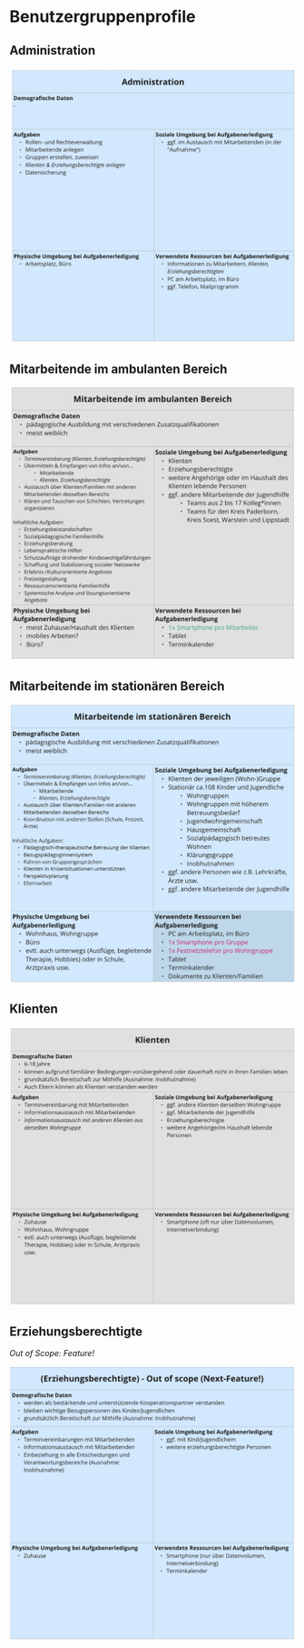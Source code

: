 # Benutzergruppenprofile

## Administration
[![Tabelle: Administration](images/administration.png)](/konzept/benutzergruppenprofile/images/administration.png)


## Mitarbeitende im ambulanten Bereich

[![Tabelle: Mitarbeiter Ambulant](images/ma_ambulant.png)](/konzept/benutzergruppenprofile/images/ma_ambulant.png)

## Mitarbeitende im stationären Bereich


[![Tabelle: Mitarbeiter Stationär](images/ma_stationaer.png)](/konzept/benutzergruppenprofile/images/ma_stationaer.png)


## Klienten

[![Tabelle: Klienten](images/klienten.png)](/konzept/benutzergruppenprofile/images/klienten.png)

## Erziehungsberechtigte

*Out of Scope: Feature!*

[![Tabelle: Erziehungsberechtigte](images/erziehungsberechtigte.png)](/konzept/benutzergruppenprofile/images/erziehungsberechtigte.png)